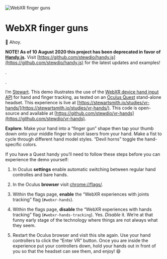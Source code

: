 ![WebXR finger guns](./media/vr-hands.gif "WebXR finger guns")  


WebXR finger guns
========================================================================
👋 Ahoy.  

**NOTE! As of 10 August 2020 this project has been deprecated in favor 
of [Handy.js](https://github.com/stewdio/handy.js).** Visit 
[https://github.com/stewdio/handy.js](https://github.com/stewdio/handy.js)
for the latest updates and examples!  
  
.  
  
.  
  
I’m [Stewart](https://stewartsmith.io).
This demo illustrates the use of the
[WebXR device hand input API](https://github.com/immersive-web/webxr-hand-input/blob/master/explainer.md)
for hand and finger tracking,
as tested on an
[Oculus Quest](https://www.oculus.com/quest/)
stand-alone headset.
This experience is live at 
[https://stewartsmith.io/studies/vr-hands/](https://stewartsmith.io/studies/vr-hands/).
This code is open-source and available at
[https://github.com/stewdio/vr-hands](https://github.com/stewdio/vr-hands).  
  
  
**Explore**.
Make your hand into a “finger gun” shape then tap your thumb down 
onto your middle finger to shoot lasers from your hand. Make a fist to 
cycle through different hand model styles. “Devil horns” toggle the 
hand-specific colors.
  
  
If you have a Quest handy
you’ll need to follow these steps before you can 
experience the demo yourself:

1. In Oculus **settings**
enable automatic switching between regular hand controlles
and bare hands.

2. In the Oculus **browser**
visit [chrome://flags/](chrome://flags/).

3. Within the flags page, **enable** the 
“WebXR experiences with joints tracking” flag
(`#webxr-hands`).

4. Within the flags page, **disable** 
the “WebXR experiences with hands tracking” flag
(`#webxr-hands-tracking`).
Yes. _Disable_ it.
We’re at that funny early stage of the technology where 
things are not always what they seem.

5. Restart the Oculus browser
and visit this site again.
Use your hand controllers 
to click the “Enter VR” button.
Once you are inside the experience put your controllers down,
hold your hands out in front of you 
so that the headset can see them,
and enjoy! 😄



